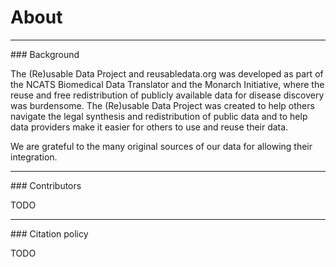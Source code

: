 # About

<hr />
### Background

The (Re)usable Data Project and reusabledata.org was developed as part
of the NCATS Biomedical Data Translator and the Monarch Initiative,
where the reuse and free redistribution of publicly available data for
disease discovery was burdensome. The (Re)usable Data Project was
created to help others navigate the legal synthesis and redistribution
of public data and to help data providers make it easier for others to
use and reuse their data.

We are grateful to the many original sources of our data for allowing
their integration.

<hr />
### Contributors

TODO

<hr />
### Citation policy

TODO
